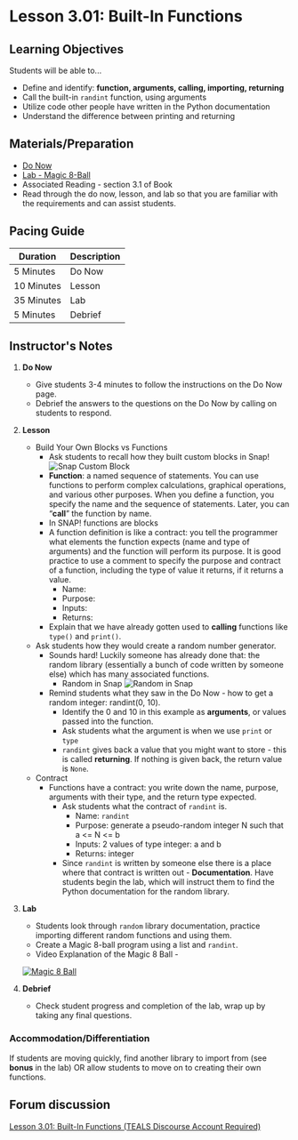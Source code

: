 # Lesson 3.01: Built-In Functions

## Learning Objectives
Students will be able to... 
* Define and identify: **function, arguments, calling, importing, returning**
* Call the built-in `randint` function, using arguments
* Utilize code other people have written in the Python documentation
* Understand the difference between printing and returning

## Materials/Preparation
* [Do Now]
* [Lab - Magic 8-Ball]
* Associated Reading - section 3.1 of Book
* Read through the do now, lesson, and lab so that you are familiar with the requirements and can assist students.

## Pacing Guide
| **Duration**   | **Description** |
| ---------- | ----------- |
| 5 Minutes  | Do Now      |
| 10 Minutes | Lesson      |
| 35 Minutes | Lab         |
| 5 Minutes | Debrief  |

## Instructor's Notes
1. **Do Now**
    * Give students 3-4 minutes to follow the instructions on the Do Now page.
    * Debrief the answers to the questions on the Do Now by calling on students to respond.
2. **Lesson**
    * Build Your Own Blocks vs Functions
 	    * Ask students to recall how they built custom blocks in Snap! ![Snap Custom Block](https://i.ytimg.com/vi/Bbl2fh3igQ4/maxresdefault.jpg)
 	    * **Function**:  a named sequence of statements. You can use functions to perform complex calculations, graphical operations, and various other purposes. When you define a function, you specify the name and the sequence of statements. Later, you can “**call**” the function by name. 
        * In SNAP! functions are blocks
        * A function definition is like a contract: you tell the programmer what elements the function expects (name and type of arguments) and the function will perform its purpose. It is good practice to use a comment to specify the purpose and contract of a function, including the type of value it returns, if it returns a value.
            * Name:
            * Purpose:
            * Inputs:
            * Returns:
        * Explain that we have already gotten used to **calling** functions like `type()` and `print()`.
    * Ask students how they would create a random number generator. 
        * Sounds hard! Luckily someone has already done that: the random library (essentially a bunch of code written by someone else) which has many associated functions. 
            * Random in Snap ![Random in Snap](http://bjc.berkeley.edu/bjc-r/img/lab-10/random-tree-buggy-code-snap.png) 
        * Remind students what they saw in the Do Now - how to get a random integer: randint(0, 10).
            * Identify the 0 and 10 in this example as **arguments**, or values passed into the function.
  		    * Ask students what the argument is when we use `print` or `type`
  		    * `randint` gives back a value that you might want to store - this is called **returning**. If nothing is given back, the return value is `None`.
    * Contract
        * Functions have a contract: you write down the name, purpose, arguments with their type, and the return type expected.
            * Ask students what the contract of `randint` is.
                * Name: `randint`
                * Purpose: generate a pseudo-random integer N such that a <= N <= b
                * Inputs: 2 values of type integer: a and b
                * Returns: integer
            * Since `randint` is written by someone else there is a place where that contract is written out - **Documentation**. Have students begin the lab, which will instruct them to find the Python documentation for the random library.
 
3. **Lab**
    * Students look through `random` library documentation, practice importing different random functions and using them.
    * Create a Magic 8-ball program using a list and `randint`. 
    * Video Explanation of the Magic 8 Ball - 
    
    [![Magic 8 Ball](https://img.youtube.com/vi/gMSPH1Cnwwo/0.jpg)](https://www.youtube.com/watch?v=gMSPH1Cnwwo)

4. **Debrief**
    * Check student progress and completion of the lab, wrap up by taking any final questions. 

### Accommodation/Differentiation
If students are moving quickly, find another library to import from (see **bonus** in the lab) OR allow students to move on to creating their own functions.

## Forum discussion
[Lesson 3.01: Built-In Functions (TEALS Discourse Account Required)](https://forums.tealsk12.org/c/2nd-semester-unit-3-functions/lesson-3-01-built-in-functions)


[Do Now]:do_now.md
[Lab - Magic 8-Ball]:lab.md
